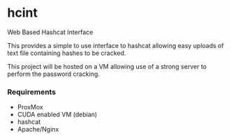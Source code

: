 # hcint
Web Based Hashcat Interface

This provides a simple to use interface to hashcat allowing easy uploads of text file containing hashes to be cracked.

This project will be hosted on a VM allowing use of a strong server to perform the password cracking.

### Requirements
- ProxMox
- CUDA enabled VM (debian)
- hashcat
- Apache/Nginx